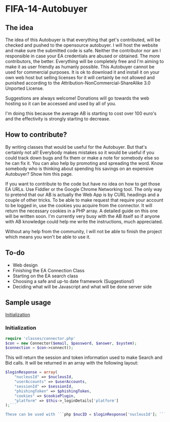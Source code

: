 FIFA-14-Autobuyer
=================
## The idea
The idea of this Autobuyer is that everything that get's contributed, will be checked and pushed to the opensource autobuyer. I will host the website and make sure the submitted code is safe. Neither the contributor nor am I responsible in case your EA credentials are abused or obtained. The more contributors, the better. Everything will be completely free and I'm aiming to make it as user friendly as humanly possible. This Autobuyer cannot be used for commercial purposes. It is ok to download it and install it on your own web host but selling licenses for it will certainly be not allowed and punished according to the Attribution-NonCommercial-ShareAlike 3.0 Unported License.

Suggestions are always welcome! Donations will go towards the web hosting so it can be accessed and used by all of you.

I'm doing this because the average AB is starting to cost over 100 euro's and the effectivity is strongly starting to decrease.

## How to contribute?
By writing classes that would be useful for the Autobuyer. But that's certainly not all! Everybody makes mistakes so it would be useful if you could track down bugs and fix them or make a note for somebody else so he can fix it. You can also help by promoting and spreading the word. Know somebody who is thinking about spending his savings on an expensive Autobuyer? Show him this page. 

If you want to contribute to the code but have no idea on how to get those EA URLs. Use Fiddler or the Google Chrome Networking tool. The only way to pretend that our AB is actually the Web App is by CURL headings and a couple of other tricks. To be able to make request that require your account to be logged in, use the cookies you acquire from the connector. It will return the necessary cookies in a PHP array. A detailed guide on this one will be written soon. I'm currently very busy with the AB itself so if anyone with AB knowledge could help me write the instructions, much appreciated. 

Without any help from the community, I will not be able to finish the project which means you won't be able to use it. 

## To-do
- Web design
- Finishing the EA Connection Class
- Starting on the EA search class
- Choosing a safe and up-to date framework (Suggestions!)
- Deciding what will be Javascript and what will be done server side

## Sample usage                                             
[Initialization](https://github.com/ipsq/FIFA-14-Autobuyer#initialization)  


### Initialization
```php
require 'classes/connector.php'
$con = new Connector($email, $password, $answer, $system);
$connection = $con->connect();
```
This will return the session and token information used to make Search and Bid calls. It will be returned in an array with the following layout:

```php
$loginResponse = array(
    "nucleusId" => $nucleusId,
    "userAccounts" => $userAccounts,
    "sessionId" => $sessionId,
    "phishingToken" => $phishingToken,
    "cookies" => $cookiePlugin,
    "platform" => $this->_loginDetails['platform']
);```

These can be used with ```php $nucID = $loginResponse['nucleusId']; ```


